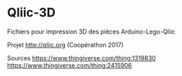 # Qliic-3D
Fichiers pour impression 3D des pièces Arduino-Lego-Qliic

Projet http://qliic.org (Coopérathon 2017)

Sources
https://www.thingiverse.com/thing:1319830
https://www.thingiverse.com/thing:2415906
